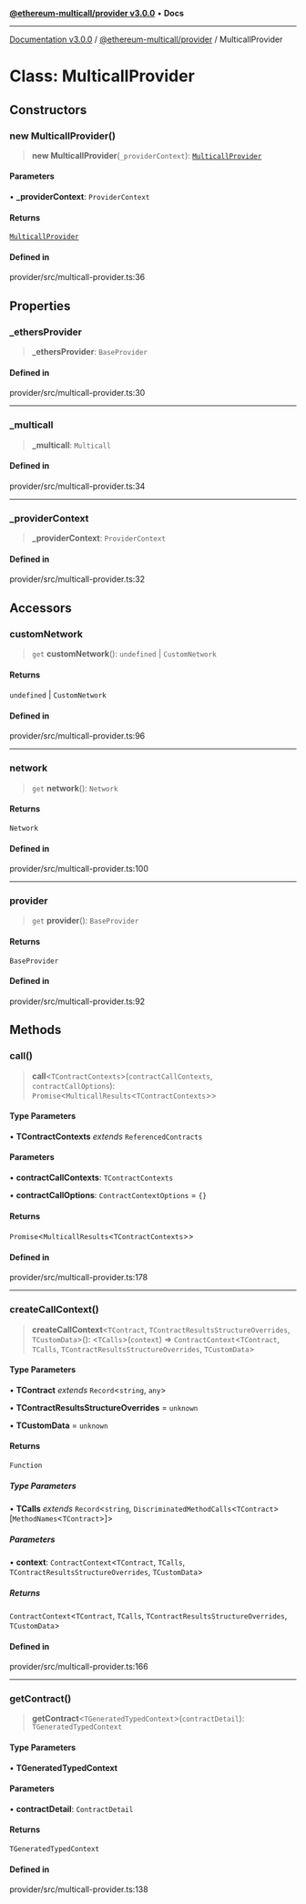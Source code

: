 [**@ethereum-multicall/provider v3.0.0**](../README.md) • **Docs**

***

[Documentation v3.0.0](../../../packages.md) / [@ethereum-multicall/provider](../README.md) / MulticallProvider

# Class: MulticallProvider

## Constructors

### new MulticallProvider()

> **new MulticallProvider**(`_providerContext`): [`MulticallProvider`](MulticallProvider.md)

#### Parameters

• **\_providerContext**: `ProviderContext`

#### Returns

[`MulticallProvider`](MulticallProvider.md)

#### Defined in

provider/src/multicall-provider.ts:36

## Properties

### \_ethersProvider

> **\_ethersProvider**: `BaseProvider`

#### Defined in

provider/src/multicall-provider.ts:30

***

### \_multicall

> **\_multicall**: `Multicall`

#### Defined in

provider/src/multicall-provider.ts:34

***

### \_providerContext

> **\_providerContext**: `ProviderContext`

#### Defined in

provider/src/multicall-provider.ts:32

## Accessors

### customNetwork

> `get` **customNetwork**(): `undefined` \| `CustomNetwork`

#### Returns

`undefined` \| `CustomNetwork`

#### Defined in

provider/src/multicall-provider.ts:96

***

### network

> `get` **network**(): `Network`

#### Returns

`Network`

#### Defined in

provider/src/multicall-provider.ts:100

***

### provider

> `get` **provider**(): `BaseProvider`

#### Returns

`BaseProvider`

#### Defined in

provider/src/multicall-provider.ts:92

## Methods

### call()

> **call**\<`TContractContexts`\>(`contractCallContexts`, `contractCallOptions`): `Promise`\<`MulticallResults`\<`TContractContexts`\>\>

#### Type Parameters

• **TContractContexts** *extends* `ReferencedContracts`

#### Parameters

• **contractCallContexts**: `TContractContexts`

• **contractCallOptions**: `ContractContextOptions` = `{}`

#### Returns

`Promise`\<`MulticallResults`\<`TContractContexts`\>\>

#### Defined in

provider/src/multicall-provider.ts:178

***

### createCallContext()

> **createCallContext**\<`TContract`, `TContractResultsStructureOverrides`, `TCustomData`\>(): \<`TCalls`\>(`context`) => `ContractContext`\<`TContract`, `TCalls`, `TContractResultsStructureOverrides`, `TCustomData`\>

#### Type Parameters

• **TContract** *extends* `Record`\<`string`, `any`\>

• **TContractResultsStructureOverrides** = `unknown`

• **TCustomData** = `unknown`

#### Returns

`Function`

##### Type Parameters

• **TCalls** *extends* `Record`\<`string`, `DiscriminatedMethodCalls`\<`TContract`\>\[`MethodNames`\<`TContract`\>\]\>

##### Parameters

• **context**: `ContractContext`\<`TContract`, `TCalls`, `TContractResultsStructureOverrides`, `TCustomData`\>

##### Returns

`ContractContext`\<`TContract`, `TCalls`, `TContractResultsStructureOverrides`, `TCustomData`\>

#### Defined in

provider/src/multicall-provider.ts:166

***

### getContract()

> **getContract**\<`TGeneratedTypedContext`\>(`contractDetail`): `TGeneratedTypedContext`

#### Type Parameters

• **TGeneratedTypedContext**

#### Parameters

• **contractDetail**: `ContractDetail`

#### Returns

`TGeneratedTypedContext`

#### Defined in

provider/src/multicall-provider.ts:138
